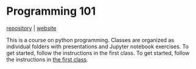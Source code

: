 # Programming 101

[repository](https://github.com/yurilavinas/prog101/) | [website](https://yurilavinas.github.io/prog101/)

This is a course on python programming. Classes are organized as individual folders with presentations and Jupyter notebook exercises. To get started, follow the instructions in the first class. To get started, follow the instructions in [the first class](1-classStructure).
